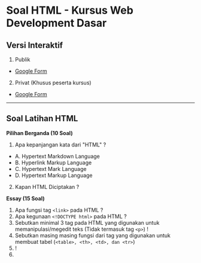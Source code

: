 # Soal HTML - Kursus Web Development Dasar

## Versi Interaktif
1. Publik
- [Google Form]()
2. Privat (Khusus peserta kursus)
- [Google Form]()

<hr>

## Soal Latihan HTML

**Pilihan Berganda (10 Soal)**

1. Apa kepanjangan kata dari "HTML" ?
- A. Hypertext Markdown Language
- B. Hyperlink Markup Language
- C. Hypertext Mark Language
- D. Hypertext Markup Language

2. Kapan HTML Diciptakan ?

**Essay (15 Soal)**

1. Apa fungsi tag ```<link>``` pada HTML ?
2. Apa kegunaan ```<!DOCTYPE html>``` pada HTML ?
3. Sebutkan minimal 3 tag pada HTML yang digunakan untuk memanipulasi/megedit teks (Tidak termasuk tag ```<p>```) !
4. Sebutkan masing masing fungsi dari tag yang digunakan untuk membuat tabel (```<table>, <th>, <td>, dan <tr>```)
5.  !
6. 
